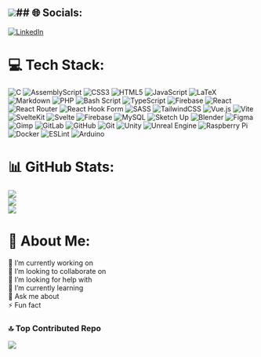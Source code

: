 [![](https://visitcount.itsvg.in/api?id=MountainEnjoyer&icon=5&color=2)](https://visitcount.itsvg.in)## 🌐 Socials:
---
[![LinkedIn](https://img.shields.io/badge/LinkedIn-%230077B5.svg?logo=linkedin&logoColor=white)](https://linkedin.com/in/zchauve) 

# 💻 Tech Stack:
![C](https://img.shields.io/badge/c-%2300599C.svg?style=flat&logo=c&logoColor=white) ![AssemblyScript](https://img.shields.io/badge/assembly%20script-%23000000.svg?style=flat&logo=assemblyscript&logoColor=white) ![CSS3](https://img.shields.io/badge/css3-%231572B6.svg?style=flat&logo=css3&logoColor=white) ![HTML5](https://img.shields.io/badge/html5-%23E34F26.svg?style=flat&logo=html5&logoColor=white) ![JavaScript](https://img.shields.io/badge/javascript-%23323330.svg?style=flat&logo=javascript&logoColor=%23F7DF1E) ![LaTeX](https://img.shields.io/badge/latex-%23008080.svg?style=flat&logo=latex&logoColor=white) ![Markdown](https://img.shields.io/badge/markdown-%23000000.svg?style=flat&logo=markdown&logoColor=white) ![PHP](https://img.shields.io/badge/php-%23777BB4.svg?style=flat&logo=php&logoColor=white) ![Bash Script](https://img.shields.io/badge/bash_script-%23121011.svg?style=flat&logo=gnu-bash&logoColor=white) ![TypeScript](https://img.shields.io/badge/typescript-%23007ACC.svg?style=flat&logo=typescript&logoColor=white) ![Firebase](https://img.shields.io/badge/firebase-%23039BE5.svg?style=flat&logo=firebase) ![React](https://img.shields.io/badge/react-%2320232a.svg?style=flat&logo=react&logoColor=%2361DAFB) ![React Router](https://img.shields.io/badge/React_Router-CA4245?style=flat&logo=react-router&logoColor=white) ![React Hook Form](https://img.shields.io/badge/React%20Hook%20Form-%23EC5990.svg?style=flat&logo=reacthookform&logoColor=white) ![SASS](https://img.shields.io/badge/SASS-hotpink.svg?style=flat&logo=SASS&logoColor=white) ![TailwindCSS](https://img.shields.io/badge/tailwindcss-%2338B2AC.svg?style=flat&logo=tailwind-css&logoColor=white) ![Vue.js](https://img.shields.io/badge/vue.js-%2335495e.svg?style=flat&logo=vuedotjs&logoColor=%234FC08D) ![Vite](https://img.shields.io/badge/vite-%23646CFF.svg?style=flat&logo=vite&logoColor=white) ![SvelteKit](https://img.shields.io/badge/sveltekit-%23ff3e00.svg?style=flat&logo=svelte&logoColor=white) ![Svelte](https://img.shields.io/badge/svelte-%23f1413d.svg?style=flat&logo=svelte&logoColor=white) ![Firebase](https://img.shields.io/badge/firebase-a08021?style=flat&logo=firebase&logoColor=ffcd34) ![MySQL](https://img.shields.io/badge/mysql-4479A1.svg?style=flat&logo=mysql&logoColor=white) ![Sketch Up](https://img.shields.io/badge/SketchUp-005F9E?style=flat&logo=sketchup&logoColor=white) ![Blender](https://img.shields.io/badge/blender-%23F5792A.svg?style=flat&logo=blender&logoColor=white) ![Figma](https://img.shields.io/badge/figma-%23F24E1E.svg?style=flat&logo=figma&logoColor=white) ![Gimp](https://img.shields.io/badge/Gimp-657D8B?style=flat&logo=gimp&logoColor=FFFFFF) ![GitLab](https://img.shields.io/badge/gitlab-%23181717.svg?style=flat&logo=gitlab&logoColor=white) ![GitHub](https://img.shields.io/badge/github-%23121011.svg?style=flat&logo=github&logoColor=white) ![Git](https://img.shields.io/badge/git-%23F05033.svg?style=flat&logo=git&logoColor=white) ![Unity](https://img.shields.io/badge/unity-%23000000.svg?style=flat&logo=unity&logoColor=white) ![Unreal Engine](https://img.shields.io/badge/unrealengine-%23313131.svg?style=flat&logo=unrealengine&logoColor=white) ![Raspberry Pi](https://img.shields.io/badge/-Raspberry_Pi-C51A4A?style=flat&logo=Raspberry-Pi) ![Docker](https://img.shields.io/badge/docker-%230db7ed.svg?style=flat&logo=docker&logoColor=white) ![ESLint](https://img.shields.io/badge/ESLint-4B3263?style=flat&logo=eslint&logoColor=white) ![Arduino](https://img.shields.io/badge/-Arduino-00979D?style=flat&logo=Arduino&logoColor=white)

# 📊 GitHub Stats:
![](https://github-readme-stats.vercel.app/api?username=MountainEnjoyer&theme=dracula&hide_border=false&include_all_commits=false&count_private=false)<br/>
![](https://github-readme-streak-stats.herokuapp.com/?user=MountainEnjoyer&theme=dracula&hide_border=false)<br/>
![](https://github-readme-stats.vercel.app/api/top-langs/?username=MountainEnjoyer&theme=dracula&hide_border=false&include_all_commits=false&count_private=false&layout=compact)

# 💫 About Me:
🔭 I’m currently working on<br>👯 I’m looking to collaborate on<br>🤝 I’m looking for help with<br>🌱 I’m currently learning<br>💬 Ask me about<br>⚡ Fun fact


### 🔝 Top Contributed Repo
![](https://github-contributor-stats.vercel.app/api?username=MountainEnjoyer&limit=5&theme=dracula&combine_all_yearly_contributions=true)



<!-- Proudly created with GPRM ( https://gprm.itsvg.in ) -->
